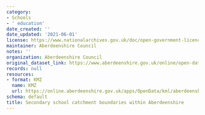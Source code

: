 ```yaml
---
category:
- Schools
- ' education'
date_created: ''
date_updated: '2021-06-01'
license: https://www.nationalarchives.gov.uk/doc/open-government-licence/version/3/
maintainer: Aberdeenshire Council
notes: ''
organization: Aberdeenshire Council
original_dataset_link: https://www.aberdeenshire.gov.uk/online/open-data/
records: null
resources:
- format: KMZ
  name: KMZ
  url: https://online.aberdeenshire.gov.uk/apps/OpenData/kml/aberdeenshire_secondary_school_catchments.kmz
schema: default
title: Secondary school catchment boundaries within Aberdeenshire
---
```


